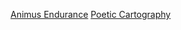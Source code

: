 [Animus Endurance](https://animusendurance.com/)
[Poetic Cartography](https://poeticartography.com/)
